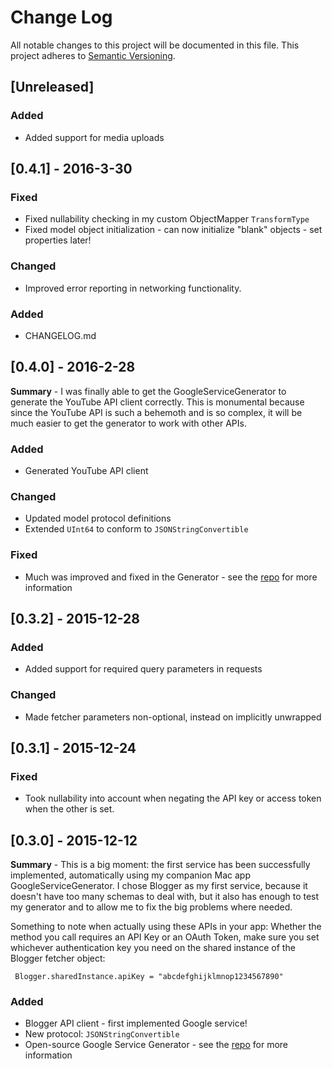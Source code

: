 # Change Log
All notable changes to this project will be documented in this file.
This project adheres to [Semantic Versioning](http://semver.org/).

## [Unreleased]

### Added
- Added support for media uploads

## [0.4.1] - 2016-3-30

### Fixed
- Fixed nullability checking in my custom ObjectMapper `TransformType`
- Fixed model object initialization - can now initialize "blank" objects - set properties later!

### Changed
- Improved error reporting in networking functionality.

### Added
- CHANGELOG.md


## [0.4.0] - 2016-2-28

**Summary** - I was finally able to get the GoogleServiceGenerator to generate the YouTube API client correctly. This is monumental because since the YouTube API is such a behemoth and is so complex, it will be much easier to get the generator to work with other APIs.

### Added
- Generated YouTube API client

### Changed
- Updated model protocol definitions
- Extended `UInt64` to conform to `JSONStringConvertible`

### Fixed
- Much was improved and fixed in the Generator - see the [repo](https://github.com/mattwyskiel/GoogleServiceGenerator) for more information

## [0.3.2] - 2015-12-28

### Added
- Added support for required query parameters in requests

### Changed
- Made fetcher parameters non-optional, instead on implicitly unwrapped

## [0.3.1] - 2015-12-24

### Fixed
- Took nullability into account when negating the API key or access token when the other is set.

## [0.3.0] - 2015-12-12

**Summary** - This is a big moment: the first service has been successfully implemented, automatically using my companion Mac app GoogleServiceGenerator. I chose Blogger as my first service, because it doesn't have too many schemas to deal with, but it also has enough to test my generator and to allow me to fix the big problems where needed.

Something to note when actually using these APIs in your app: Whether the method you call requires an API Key or an OAuth Token, make sure you set whichever authentication key you need on the shared instance of the Blogger fetcher object:

     Blogger.sharedInstance.apiKey = "abcdefghijklmnop1234567890"

### Added
- Blogger API client - first implemented Google service!
- New protocol: `JSONStringConvertible`
- Open-source Google Service Generator - see the [repo](https://github.com/mattwyskiel/GoogleServiceGenerator) for more information
